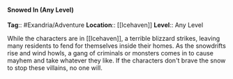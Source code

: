 #### Snowed In (Any Level)
**Tag**:: #Exandria/Adventure
**Location**:: [[Icehaven]]
**Level**:: Any Level

 While the characters are in [[Icehaven]], a terrible blizzard strikes, leaving many residents to fend for themselves inside their homes. As the snowdrifts rise and wind howls, a gang of criminals or monsters comes in to cause mayhem and take whatever they like. If the characters don't brave the snow to stop these villains, no one will.
